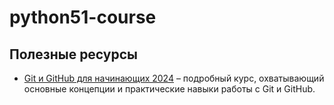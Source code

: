 # python51-course

## Полезные ресурсы

- [Git и GitHub для начинающих 2024](https://www.youtube.com/watch?v=zUzQG7hmdNM) – подробный курс, охватывающий основные концепции и практические навыки работы с Git и GitHub.

